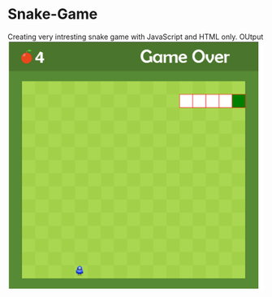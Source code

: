 # Snake-Game
Creating very intresting snake game with JavaScript and HTML only. 
OUtput 
![Game](https://github.com/u4saif/Snake-Game/blob/master/Capture.PNG)
